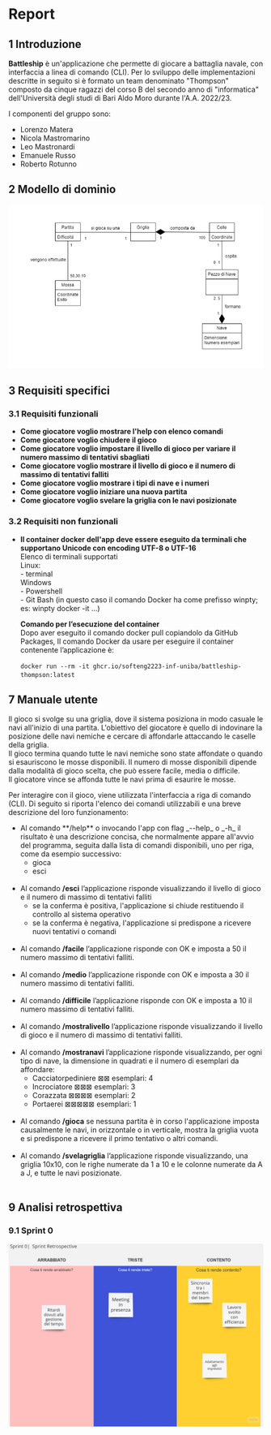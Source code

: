 # Report

## 1 Introduzione
<p>

**Battleship** è un'applicazione che permette di giocare a battaglia navale, con interfaccia a linea di comando (CLI). Per lo sviluppo delle implementazioni descritte in seguito si è formato un team denominato "Thompson" composto da cinque ragazzi del corso B del secondo anno di "informatica" dell'Università degli studi di Bari Aldo Moro durante l'A.A. 2022/23.

I componenti del gruppo sono:
<ul>
<li>Lorenzo Matera</li>
<li>Nicola Mastromarino</li>
<li>Leo Mastronardi</li>
<li>Emanuele Russo</li>
<li>Roberto Rotunno</li>
</ul>
</p>

## 2 Modello di dominio
![modelloDiDomino](./img/modelloDiDominio.png)

## 3 Requisiti specifici

### 3.1 Requisiti funzionali

<ul>
<strong>
<li>Come giocatore voglio mostrare l'help con elenco comandi</li>
<li>Come giocatore voglio chiudere il gioco</li>
<li>Come giocatore voglio impostare il livello di gioco per variare il numero massimo di tentativi sbagliati</li>
<li>Come giocatore voglio mostrare il livello di gioco e il numero di massimo di tentativi falliti</li>
<li>Come giocatore voglio mostrare i tipi di nave e i numeri</li>
<li>Come giocatore voglio iniziare una nuova partita</li>
<li>Come giocatore voglio svelare la griglia con le navi posizionate</li>
</strong>
</ul>

### 3.2 Requisiti non funzionali
<ul>
<li> <p><strong>Il container docker dell'app deve essere eseguito da terminali che supportano Unicode con encoding UTF-8 o UTF-16</strong><br>
Elenco di terminali supportati<br>
Linux:<br>
- terminal<br>
Windows<br>
- Powershell<br>
- Git Bash (in questo caso il comando Docker ha come prefisso winpty; es: winpty docker -it ...)<br>

**Comando per l’esecuzione del container**<br>
Dopo aver eseguito il comando docker pull copiandolo da GitHub Packages, Il comando Docker da usare per eseguire il container contenente l’applicazione è:<br>

`docker run --rm -it ghcr.io/softeng2223-inf-uniba/battleship-thompson:latest`

</p></li>
</ul>

## 7 Manuale utente
Il gioco si svolge su una griglia, dove il sistema posiziona in modo casuale le navi all'inizio di una partita. L'obiettivo del giocatore è quello di indovinare la posizione delle navi nemiche e cercare di affondarle attaccando le caselle della griglia.<br>
Il gioco termina quando tutte le navi nemiche sono state affondate o quando si esauriscono le mosse disponibili. Il numero di mosse disponibili dipende dalla modalità di gioco scelta, che può essere facile, media o difficile.<br>Il giocatore vince se 
affonda tutte le navi prima di esaurire le mosse.
<br>

Per interagire con il gioco, viene utilizzata l'interfaccia a riga di comando (CLI). Di seguito si riporta l'elenco dei comandi utilizzabili e una breve descrizione del loro funzionamento:
<br>
<ul>
<li>Al comando **/help** o invocando l'app con flag _--help_ o _-h_ il risultato è una descrizione concisa, che normalmente appare all'avvio del programma, seguita dalla lista di comandi disponibili, uno per riga, come da esempio successivo:<br>
<ul>
<li>	gioca<br></li>
<li>	esci<br></li>
</ul>
</li><br>
<li>Al comando <strong>/esci</strong> l’applicazione risponde visualizzando il livello di gioco e il numero di massimo di tentativi falliti<br>
<ul>
<li>	se la conferma è positiva, l'applicazione si chiude restituendo il controllo al sistema operativo</li>
<li>	se la conferma è negativa, l'applicazione si predispone a ricevere nuovi tentativi o comandi</li>
</ul>
</li><br>
<li>Al comando <strong>/facile</strong> l’applicazione risponde con OK e imposta a 50 il numero massimo di tentativi falliti.</li><br>

<li>Al comando <strong>/medio</strong> l’applicazione risponde con OK e imposta a 30 il numero massimo di tentativi falliti.</li><br>

<li>Al comando <strong>/difficile</strong> l’applicazione risponde con OK e imposta a 10 il numero massimo di tentativi falliti.</li><br>

<li>Al comando <strong>/mostralivello</strong> l’applicazione risponde visualizzando il livello di gioco e il numero di massimo di tentativi falliti.</li><br>

<li>Al comando <strong>/mostranavi</strong> l’applicazione risponde visualizzando, per ogni tipo di nave, la dimensione in quadrati e il numero di esemplari da affondare:<br>
<ul>
<li>	Cacciatorpediniere 	⊠⊠ 		esemplari: 4 </li>
<li>	Incrociatore 		⊠⊠⊠ 		esemplari: 3 </li>
<li>	Corazzata 		⊠⊠⊠⊠ 		esemplari: 2 </li>
<li>	Portaerei  		⊠⊠⊠⊠⊠ 		esemplari: 1 </li>
</ul>
</li><br>
<li>Al comando <strong>/gioca</strong> se nessuna partita è in corso l'applicazione imposta causalmente le navi, in orizzontale o in verticale, mostra la griglia vuota e si predispone a ricevere il primo tentativo o altri comandi.</li><br>

<li>Al comando <strong>/svelagriglia</strong> l’applicazione risponde visualizzando, una griglia 10x10, con le righe numerate da 1 a 10 e le colonne numerate da A a J, e tutte le navi posizionate.</li><br>
</ul> 

## 9 Analisi retrospettiva

### 9.1 Sprint 0
   
![Retrospective_Mad_Sad_Glad_Template](./img/Retrospective_Mad_Sad_Glad_Template.jpg)